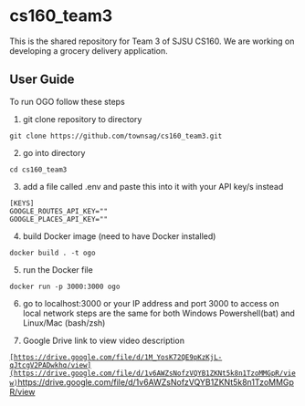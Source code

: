 # cs160_team3
This is the shared repository for Team 3 of SJSU CS160. We are working on developing a grocery delivery application.

## User Guide
To run OGO follow these steps
1. git clone repository to directory
```
git clone https://github.com/townsag/cs160_team3.git
```
2. go into directory 
```
cd cs160_team3
```

3. add a file called .env and paste this into it with your API key/s instead
```
[KEYS]
GOOGLE_ROUTES_API_KEY=""
GOOGLE_PLACES_API_KEY=""
```
4. build Docker image (need to have Docker installed)
```
docker build . -t ogo
```
5. run the Docker file
```
docker run -p 3000:3000 ogo
```
6. go to localhost:3000 or your IP address and port 3000 to access on local network
steps are the same for both Windows Powershell(bat) and Linux/Mac (bash/zsh)

8. Google Drive link to view video description

[`[https://drive.google.com/file/d/1M_YosK72QE9pKzKjL-qJtcgV2PADwkhq/view](https://drive.google.com/file/d/1v6AWZsNofzVQYB1ZKNt5k8n1TzoMMGpR/view)`](https://drive.google.com/file/d/1v6AWZsNofzVQYB1ZKNt5k8n1TzoMMGpR/view)https://drive.google.com/file/d/1v6AWZsNofzVQYB1ZKNt5k8n1TzoMMGpR/view

